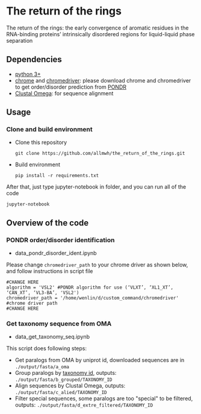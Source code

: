 # The return of the rings
The return of the rings: the early convergence of aromatic residues in the RNA-binding proteins’ intrinsically disordered regions for liquid-liquid phase separation

## Dependencies
* [python 3+](https://www.python.org/)
* [chrome](https://www.google.com/chrome/) and [chromedriver](https://chromedriver.chromium.org/): please download chrome and chromedriver to get order/disorder prediction from [PONDR](http://www.pondr.com/)
* [Clustal Omega](http://www.clustal.org/omega/): for sequence alignment

## Usage
### Clone and build environment
* Clone this repository
    ```
    git clone https://github.com/allmwh/the_return_of_the_rings.git
    ```
* Build environment
    ```
    pip install -r requirements.txt
    ```

After that, just type jupyter-notebook in folder, and you can run all of the code
```
jupyter-notebook
``` 
## Overview of the code
### PONDR order/disorder identification
* data_pondr_disorder_ident.ipynb   

Please change `chromedriver_path` to your chrome driver as shown below, and follow instructions in script file 
```
#CHANGE HERE
algorithm = 'VSL2' #PONDR algorithm for use (‘VLXT’, ‘XL1_XT’, ‘CAN_XT’, ‘VL3-BA’, 'VSL2')
chromedriver_path = '/home/wenlin/d/custom_command/chromedriver' #chrome driver path
#CHANGE HERE
```
### Get taxonomy sequence from OMA
  * data_get_taxonomy_seq.ipynb   
  
This script does following steps:
* Get paralogs from OMA by uniprot id, downloaded sequences are in `./output/fasta/a_oma`
* Group paralogs by [taxonomy id](https://www.ncbi.nlm.nih.gov/Taxonomy/Browser/wwwtax.cgi?mode=info&id=9606), outputs: `./output/fasta/b_grouped/TAXONOMY_ID`
* Align sequences by Clustal Omega, outputs: `./output/fasta/c_alied/TAXONOMY_ID`
* Filter special sequences, some paralogs are too "special" to be filtered, outputs: `./output/fasta/d_extre_filtered/TAXONOMY_ID`





